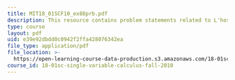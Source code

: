```yaml
---
title: MIT18_01SCF10_ex88prb.pdf
description: This resource contains problem statements related to L'hospital's rule.
type: course
layout: pdf
uid: e39e92dbdd0c0942f2ffa428076342ea
file_type: application/pdf
file_location: >-
  https://open-learning-course-data-production.s3.amazonaws.com/18-01sc-single-variable-calculus-fall-2010/e39e92dbdd0c0942f2ffa428076342ea_MIT18_01SCF10_ex88prb.pdf
course_id: 18-01sc-single-variable-calculus-fall-2010
---
```

